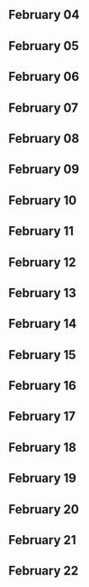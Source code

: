 ## February 04


## February 05


## February 06


## February 07


## February 08


## February 09


## February 10


## February 11


## February 12


## February 13


## February 14


## February 15


## February 16


## February 17


## February 18


## February 19


## February 20


## February 21


## February 22
